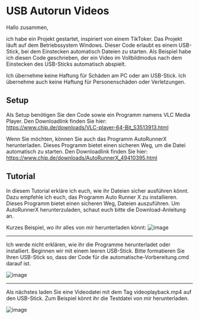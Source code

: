 # USB Autorun Videos


Hallo zusammen,

ich habe ein Projekt gestartet, inspiriert von einem TikToker. Das Projekt läuft auf dem Betriebssystem Windows.
Dieser Code erlaubt es einem USB-Stick, bei dem Einstecken automatisch Dateien zu starten.
Als Beispiel habe ich diesen Code geschrieben, der ein Video im Vollbildmodus nach dem Einstecken des USB-Sticks automatisch abspielt.

Ich übernehme keine Haftung für Schäden am PC oder am USB-Stick. Ich übernehme auch keine Haftung für Personenschäden oder Verletzungen.

## Setup

Als Setup benötigen Sie den Code sowie ein Programm namens VLC Media Player. Den Downloadlink finden Sie hier:
https://www.chip.de/downloads/VLC-player-64-Bit_53513913.html

Wenn Sie möchten, können Sie auch das Programm AutoRunnerX herunterladen. Dieses Programm bietet einen sicheren Weg, um die Datei automatisch zu starten. Den Downloadlink finden Sie hier:
https://www.chip.de/downloads/AutoRunnerX_49410395.html

## Tutorial

In diesem Tutorial erkläre ich euch, wie ihr Dateien sicher ausführen könnt. Dazu empfehle ich euch, das Programm Auto Runner X zu installieren. Dieses Programm bietet einen sicheren Weg, Dateien auszuführen. Um AutoRunnerX herunterzuladen, schaut euch bitte die Download-Anleitung an. 

Kurzes Beispiel, wo ihr alles von mir herunterladen könnt:
![image](https://github.com/sven-sf/USB-Autorun-Videos/assets/146143584/cff6b91c-f287-448c-8a6f-4f78007db397)

----

Ich werde nicht erklären, wie ihr die Programme herunterladet oder installiert. Beginnen wir mit einem leeren USB-Stick. Bitte formatieren Sie Ihren USB-Stick so, dass der Code für die automatische-Vorbereitung.cmd
darauf ist.

![image](https://github.com/sven-sf/USB-Autorun-Videos/assets/146143584/e2956125-a6d6-4e2b-a76c-8ea71750a33b)

----
Als nächstes laden Sie eine Videodatei mit dem Tag videoplayback.mp4 auf den USB-Stick.
Zum Beispiel könnt ihr die Testdatei von mir herunterladen.

![image](https://github.com/sven-sf/USB-Autorun-Videos/assets/146143584/73157ba1-2b7f-4651-8cf2-0d6a46fd4196)

